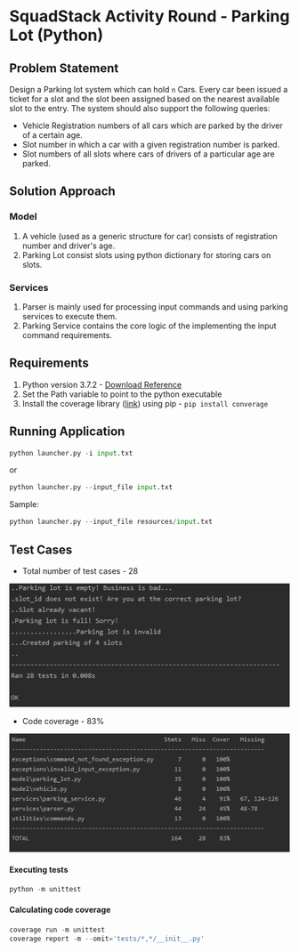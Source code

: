 # SquadStack Activity Round - Parking Lot (Python)

## Problem Statement
Design a Parking lot system which can hold `n` Cars. Every car been issued a ticket for a slot and the slot been assigned based on the nearest available slot to the entry. The system should also support the following queries:

- Vehicle Registration numbers of all cars which are parked by the driver of a certain age.
- Slot number in which a car with a given registration number is parked.
- Slot numbers of all slots where cars of drivers of a particular age are parked.

## Solution Approach
### Model
1. A vehicle (used as a generic structure for car) consists of registration number and driver's age.
2. Parking Lot consist slots using python dictionary for storing cars on slots.

### Services
1. Parser is mainly used for processing input commands and using parking services to execute them.
2. Parking Service contains the core logic of the implementing the input command requirements.

## Requirements
1. Python version 3.7.2 - [Download Reference](https://www.python.org/downloads/release/python-372/)
2. Set the Path variable to point to the python executable
3. Install the coverage library ([link](https://coverage.readthedocs.io/en/coverage-5.4/install.html)) using pip - ```pip install converage```

## Running Application
```python
python launcher.py -i input.txt
```
or
```python
python launcher.py --input_file input.txt
```

Sample:
```python
python launcher.py --input_file resources/input.txt
```

## Test Cases
- Total number of test cases - 28

![Test Cases](resources/testcases_snapshot.png)

- Code coverage - 83%

![Coverage](resources/coverage_snapshot.png)

#### Executing tests
```python
python -m unittest
```

#### Calculating code coverage
```python
coverage run -m unittest
coverage report -m --omit='tests/*,*/__init__.py'
```
